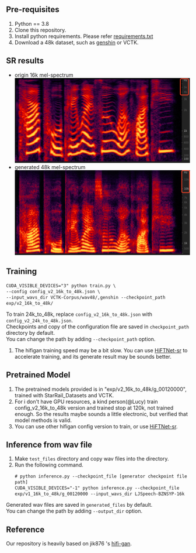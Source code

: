 ## Pre-requisites
1. Python == 3.8
2. Clone this repository.
3. Install python requirements. Please refer [requirements.txt](requirements.txt)
4. Download a 48k dataset, such as [genshin](https://github.com/AI-Hobbyist/Genshin_Datasets) or VCTK.

## SR results
- origin 16k mel-spectrum
![BZNSYP-000001](images/BZNSYP-000001.png)
- generated 48k mel-spectrum
![BZNSYP-000001_generated](images/BZNSYP-000001_generated.png)


## Training
```
CUDA_VISIBLE_DEVICES="3" python train.py \
--config config_v2_16k_to_48k.json \
--input_wavs_dir VCTK-Corpus/wav48/,genshin --checkpoint_path exp/v2_16k_to_48k/
```
To train 24k_to_48k, replace `config_v2_16k_to_48k.json` with `config_v2_24k_to_48k.json`.<br>
Checkpoints and copy of the configuration file are saved in `checkpoint_path` directory by default.<br>
You can change the path by adding `--checkpoint_path` option.
1. The hifigan training speed may be a bit slow. You can use [HiFTNet-sr](https://github.com/liuhuang31/HiFTNet-sr) to accelerate training, and its generate result may be sounds better.


## Pretrained Model
1. The pretrained models provided is in "exp/v2_16k_to_48k/g_00120000", trained with StarRail_Datasets and VCTK.
2. For i don't have GPU resources, a kind person(@Lucy) train config_v2_16k_to_48k version and trained stop at 120k, not trained enough. So the results maybe sounds a little electronic, but verified that model methods is valid.
3. You can use other hifigan config version to train, or use [HiFTNet-sr](https://github.com/liuhuang31/HiFTNet-sr).


## Inference from wav file
1. Make `test_files` directory and copy wav files into the directory.
2. Run the following command.
    ```
    # python inference.py --checkpoint_file [generator checkpoint file path]
    CUDA_VISIBLE_DEVICES="-1" python inference.py --checkpoint_file exp/v1_16k_to_48k/g_00120000 --input_wavs_dir LJSpeech-BZNSYP-16k
    ```
Generated wav files are saved in `generated_files` by default.<br>
You can change the path by adding `--output_dir` option.


## Reference
Our repository is heavily based on jik876
's [hifi-gan](https://github.com/jik876/hifi-gan).
